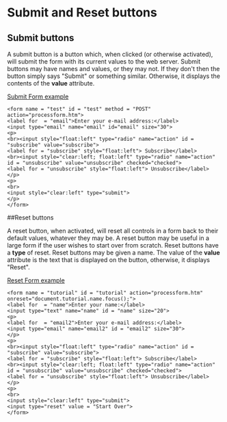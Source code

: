 
# Submit and Reset buttons

## Submit buttons

A submit button is a button which, when clicked (or otherwise activated),
will submit the form with its current values to the web server. Submit buttons may have names and values, or they may not. 
If they don't then the button simply says "Submit" or something similar. Otherwise, it displays the contents of the **value** attribute.

<a href="archives/Class Htmls/form18.htm" target = "_blank">Submit Form example</a>

~~~
<form name = "test" id = "test" method = "POST" action="processform.htm">
<label for  = "email">Enter your e-mail address:</label>
<input type="email" name="email" id="email" size="30">
<p>
<br><input style="float:left" type="radio" name="action" id = "subscribe" value="subscribe">
<label for = "subscribe" style="float:left"> Subscribe</label>
<br><input style="clear:left; float:left" type="radio" name="action" id = "unsubscribe" value="unsubscribe" checked="checked">
<label for = "unsubscribe" style="float:left"> Unsubscribe</label>
</p>
<p>
<br>
<input style="clear:left" type="submit">
</p>
</form>
~~~

##Reset buttons

A reset button, when activated, will reset all controls in a form back to their default values, whatever they may be. 
A reset button may be useful in a large form if the user wishes to start over from scratch. Reset buttons have a **type** of reset. 
Reset buttons may be given a name. The value of the **value** attribute is the text that is displayed on the button, otherwise, it displays "Reset".

<a href="archives/Class Htmls/form19.htm" target = "_blank">Reset Form example</a>

~~~
<form name = "tutorial" id = "tutorial" action="processform.htm" onreset="document.tutorial.name.focus();">
<label for  = "name">Enter your name:</label>
<input type="text" name="name" id = "name" size="20">
<p>
<label for  = "email2">Enter your e-mail address:</label>
<input type="email" name="email2" id = "email2" size="30">
</p>
<p>
<br><input style="float:left" type="radio" name="action" id = "subscribe" value="subscribe">
<label for = "subscribe" style="float:left"> Subscribe</label>
<br><input style="clear:left; float:left" type="radio" name="action" id = "unsubscribe" value="unsubscribe" checked="checked">
<label for = "unsubscribe" style="float:left"> Unsubscribe</label>
</p>
<p>
<br>
<input style="clear:left" type="submit">
<input type="reset" value = "Start Over">
</form>
~~~